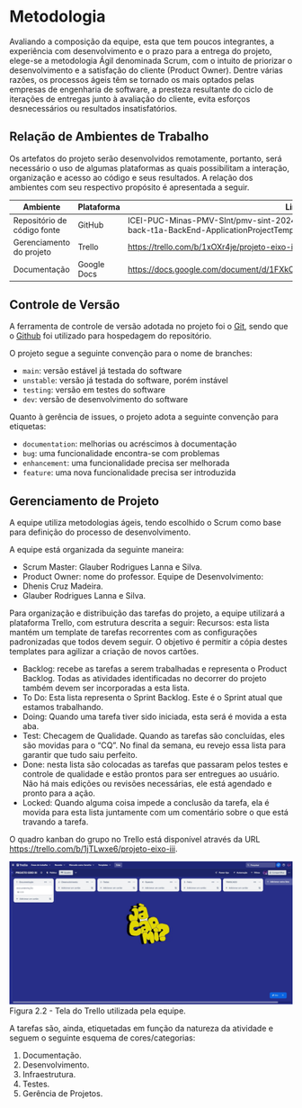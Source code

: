 
# Metodologia

Avaliando a composição da equipe, esta que tem poucos integrantes, a experiência com desenvolvimento e o prazo para a entrega do projeto, elege-se a metodologia Ágil denominada Scrum, com o intuito de priorizar o desenvolvimento e a satisfação do cliente (Product Owner).
Dentre várias razões, os processos ágeis têm se tornado os mais optados pelas empresas de engenharia de software, a presteza resultante do ciclo de iterações de entregas junto à avaliação do cliente, evita esforços desnecessários ou resultados insatisfatórios.

## Relação de Ambientes de Trabalho

Os artefatos do projeto serão desenvolvidos remotamente, portanto, será necessário o uso de algumas plataformas as quais possibilitam a interação, organização e acesso ao código e seus resultados. A relação dos ambientes com seu respectivo propósito é apresentada a seguir.

|        **Ambiente**       |**Plataforma**|               **Link de Acesso**                                  |
|---------------------------|--------------|-------------------------------------------------------------------|
|Repositório de código fonte|    GitHub    |ICEI-PUC-Minas-PMV-SInt/pmv-sint-2024-2-e3-proj-back-t1-pmv-sint-2024-2-e3-proj-back-t1a-BackEnd-ApplicationProjectTemplate:main.docs/05-Arquitetura da Solução.md|
| Gerenciamento do projeto  |    Trello    |https://trello.com/b/1xOXr4je/projeto-eixo-iii                     |
|       Documentação        | Google  Docs |https://docs.google.com/document/d/1FXkOM_oYzEki4nnQRZxgFGULBmyGf8zScc4N5NrPS8Q/edit|

## Controle de Versão

A ferramenta de controle de versão adotada no projeto foi o
[Git](https://git-scm.com/), sendo que o [Github](https://github.com)
foi utilizado para hospedagem do repositório.

O projeto segue a seguinte convenção para o nome de branches:

- `main`: versão estável já testada do software
- `unstable`: versão já testada do software, porém instável
- `testing`: versão em testes do software
- `dev`: versão de desenvolvimento do software

Quanto à gerência de issues, o projeto adota a seguinte convenção para
etiquetas:

- `documentation`: melhorias ou acréscimos à documentação
- `bug`: uma funcionalidade encontra-se com problemas
- `enhancement`: uma funcionalidade precisa ser melhorada
- `feature`: uma nova funcionalidade precisa ser introduzida

## Gerenciamento de Projeto

A equipe utiliza metodologias ágeis, tendo escolhido o Scrum como base para
definição do processo de desenvolvimento.

A equipe está organizada da seguinte maneira:
  * Scrum Master: Glauber Rodrigues Lanna e Silva.
  * Product Owner: nome do professor.
Equipe de Desenvolvimento:
  * Dhenis Cruz Madeira.
  * Glauber Rodrigues Lanna e Silva.

Para organização e distribuição das tarefas do projeto, a equipe utilizará a plataforma Trello, com estrutura descrita a seguir:
Recursos: esta lista mantém um template de tarefas recorrentes com as configurações padronizadas que todos devem seguir. O objetivo é permitir a cópia destes templates para agilizar a criação de novos cartões.
* Backlog: recebe as tarefas a serem trabalhadas e representa o Product Backlog. Todas as atividades identificadas no decorrer do projeto também devem ser incorporadas a esta lista.
* To Do: Esta lista representa o Sprint Backlog. Este é o Sprint atual que estamos trabalhando.
* Doing: Quando uma tarefa tiver sido iniciada, esta será é movida a esta aba.
* Test: Checagem de Qualidade. Quando as tarefas são concluídas, eles são movidas para o “CQ”. No final da semana, eu revejo essa lista para garantir que tudo saiu perfeito.
* Done: nesta lista são colocadas as tarefas que passaram pelos testes e controle de qualidade e estão prontos para ser entregues ao usuário. Não há mais edições ou revisões necessárias, ele está agendado e pronto para a ação.
* Locked: Quando alguma coisa impede a conclusão da tarefa, ela é movida para esta lista juntamente com um comentário sobre o que está travando a tarefa.

O quadro kanban do grupo no Trello está disponível através da URL https://trello.com/b/1jTLwxe6/projeto-eixo-iii.

<img src="img/Tela do Trello.jpg">
Figura 2.2 - Tela do Trello utilizada pela equipe.

A tarefas são, ainda, etiquetadas em função da natureza da atividade e seguem o seguinte esquema de cores/categorias:
1. Documentação.
2. Desenvolvimento.
3. Infraestrutura.
4. Testes.
5. Gerência de Projetos.
